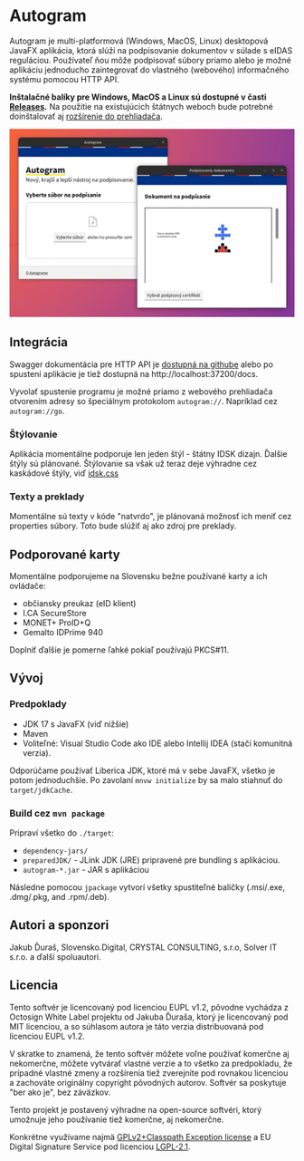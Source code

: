 # Autogram

Autogram je multi-platformová (Windows, MacOS, Linux) desktopová JavaFX aplikácia, ktorá slúži na podpisovanie dokumentov v súlade s eIDAS reguláciou. Používateľ ňou môže podpisovať súbory priamo alebo je možné aplikáciu jednoducho zaintegrovať do vlastného (webového) informačného systému pomocou HTTP API.

**Inštalačné balíky pre Windows, MacOS a Linux sú dostupné v časti [Releases](https://github.com/slovensko-digital/autogram/releases).** Na použitie na existujúcich štátnych weboch bude potrebné doinštalovať aj [rozšírenie do prehliadača](https://github.com/slovensko-digital/autogram-extension#readme).

![Screenshot](assets/autogram-screenshot.png?raw=true)

## Integrácia

Swagger dokumentácia pre HTTP API je [dostupná na githube](https://generator3.swagger.io/index.html?url=https://raw.githubusercontent.com/slovensko-digital/autogram/main/src/main/resources/digital/slovensko/autogram/server/server.yml) alebo po spustení aplikácie je tiež dostupná na http://localhost:37200/docs.

Vyvolať spustenie programu je možné priamo z webového prehliadača otvorením adresy so špeciálnym protokolom `autogram://`. Napríklad cez `autogram://go`.

### Štýlovanie

Aplikácia momentálne podporuje len jeden štýl - štátny IDSK dizajn. Ďalšie štýly sú plánované. Štýlovanie sa však už teraz deje výhradne cez kaskádové štýly, viď [idsk.css](https://github.com/slovensko-digital/autogram/blob/main/src/main/resources/digital/slovensko/autogram/ui/gui/idsk.css)

### Texty a preklady

Momentálne sú texty v kóde "natvrdo", je plánovaná možnosť ich meniť cez properties súbory. Toto bude slúžiť aj ako zdroj pre preklady.

## Podporované karty

Momentálne podporujeme na Slovensku bežne používané karty a ich ovládače:
- občiansky preukaz (eID klient)
- I.CA SecureStore
- MONET+ ProID+Q
- Gemalto IDPrime 940

Doplniť ďalšie je pomerne ľahké pokiaľ používajú PKCS#11.

## Vývoj

### Predpoklady

- JDK 17 s JavaFX (viď nižšie)
- Maven
- Voliteľné: Visual Studio Code ako IDE alebo Intellij IDEA (stačí komunitná verzia).

Odporúčame používať Liberica JDK, ktoré má v sebe JavaFX, všetko je potom jednoduchšie. Po zavolaní `mnvw initialize` by sa malo stiahnuť do `target/jdkCache`.


### Build cez `mvn package`

Pripraví všetko do `./target`:

- `dependency-jars/`
- `preparedJDK/` - JLink JDK (JRE) pripravené pre bundling s aplikáciou.
- `autogram-*.jar` - JAR s aplikáciou

Následne pomocou `jpackage` vytvorí všetky spustiteľné balíčky (.msi/.exe, .dmg/.pkg, and .rpm/.deb).

## Autori a sponzori

Jakub Ďuraš, Slovensko.Digital, CRYSTAL CONSULTING, s.r.o, Solver IT s.r.o. a ďalší spoluautori.

## Licencia

Tento softvér je licencovaný pod licenciou EUPL v1.2, pôvodne vychádza z Octosign White Label projektu od Jakuba Ďuraša, ktorý je licencovaný pod MIT licenciou, a so súhlasom autora je táto verzia distribuovaná pod licenciou EUPL v1.2.

V skratke to znamená, že tento softvér môžete voľne používať komerčne aj nekomerčne, môžete vytvárať vlastné verzie a to všetko za predpokladu, že prípadné vlastné zmeny a rozšírenia tiež zverejníte pod rovnakou licenciou a zachováte originálny copyright pôvodných autorov. Softvér sa poskytuje "ber ako je", bez záväzkov.

Tento projekt je postavený výhradne na open-source softvéri, ktorý umožnuje jeho používanie tiež komerčne, aj nekomerčne.

Konkrétne využívame najmä [GPLv2+Classpath Exception license](https://openjdk.java.net/legal/gplv2+ce.html) a EU Digital Signature Service pod licenciou [LGPL-2.1](https://github.com/esig/dss/blob/master/LICENSE).
